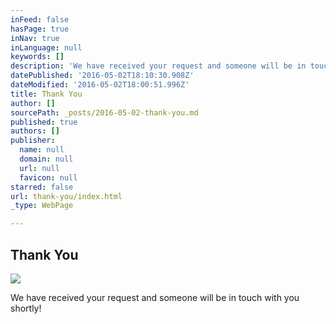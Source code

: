 ```yaml
---
inFeed: false
hasPage: true
inNav: true
inLanguage: null
keywords: []
description: 'We have received your request and someone will be in touch with you shortly!'
datePublished: '2016-05-02T18:10:30.908Z'
dateModified: '2016-05-02T18:00:51.996Z'
title: Thank You
author: []
sourcePath: _posts/2016-05-02-thank-you.md
published: true
authors: []
publisher:
  name: null
  domain: null
  url: null
  favicon: null
starred: false
url: thank-you/index.html
_type: WebPage

---
```

## Thank You
![](https://the-grid-user-content.s3-us-west-2.amazonaws.com/6f67b7da-a1e6-4ebc-8bb8-835de3e3908c.jpg)

We have received your request and someone will be in touch with you shortly!